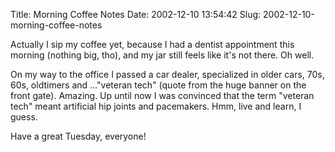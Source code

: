 Title: Morning Coffee Notes
Date: 2002-12-10 13:54:42
Slug: 2002-12-10-morning-coffee-notes


Actually I sip my coffee yet, because I had a dentist appointment this morning
(nothing big, tho), and my jar still feels like it's not there. Oh well.

On my way to the office I passed a car dealer, specialized in older cars, 70s,
60s, oldtimers and …"veteran tech" (quote from the huge banner on the front
gate). Amazing. Up until now I was convinced that the term "veteran tech"
meant artificial hip joints and pacemakers. Hmm, live and learn, I guess.

Have a great Tuesday, everyone!
